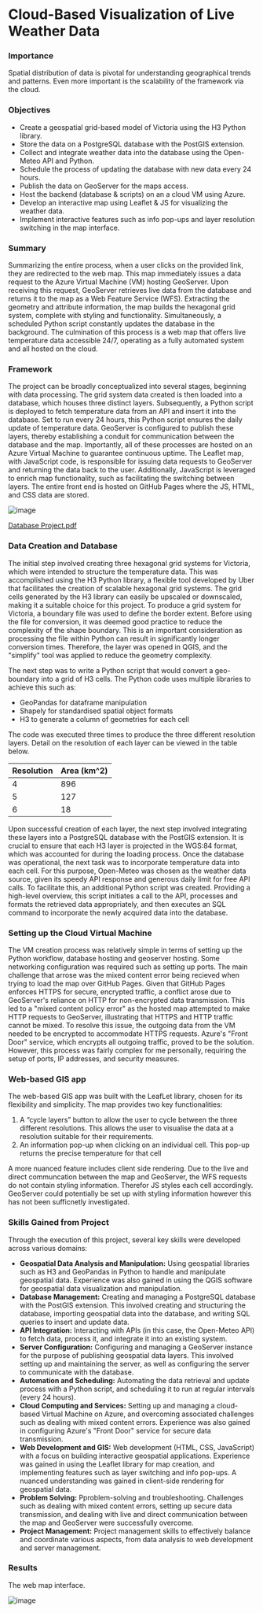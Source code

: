 # Cloud-Based Visualization of Live Weather Data

### Importance

Spatial distribution of data is pivotal for understanding geographical trends and patterns. Even more important is the scalability of the framework via the cloud.

### Objectives

- Create a geospatial grid-based model of Victoria using the H3 Python library.
- Store the data on a PostgreSQL database with the PostGIS extension.
- Collect and integrate weather data into the database using the Open-Meteo API and Python.
- Schedule the process of updating the database with new data every 24 hours.
- Publish the data on GeoServer for the maps access.
- Host the backend (database & scripts) on an a cloud VM using Azure.
- Develop an interactive map using Leaflet & JS for visualizing the weather data.
- Implement interactive features such as info pop-ups and layer resolution switching in the map interface.

### Summary

Summarizing the entire process, when a user clicks on the provided link, they are redirected to the web map. This map immediately issues a data request to the Azure Virtual Machine (VM) hosting GeoServer. Upon receiving this request, GeoServer retrieves live data from the database and returns it to the map as a Web Feature Service (WFS). Extracting the geometry and attribute information, the map builds the hexagonal grid system, complete with styling and functionality. Simultaneously, a scheduled Python script constantly updates the database in the background. The culmination of this process is a web map that offers live temperature data accessible 24/7, operating as a fully automated system and all hosted on the cloud.

### Framework

The project can be broadly conceptualized into several stages, beginning with data processing. The grid system data created is then loaded into a database, which houses three distinct layers. Subsequently, a Python script is deployed to fetch temperature data from an API and insert it into the database. Set to run every 24 hours, this Python script ensures the daily update of temperature data. GeoServer is configured to publish these layers, thereby establishing a conduit for communication between the database and the map. Importantly, all of these processes are hosted on an Azure Virtual Machine to guarantee continuous uptime. The Leaflet map, with JavaScript code, is responsible for issuing data requests to GeoServer and returning the data back to the user. Additionally, JavaScript is leveraged to enrich map functionality, such as facilitating the switching between layers. The entire front end is hosted on GitHub Pages where the JS, HTML, and CSS data are stored.

![image](https://github.com/chrisxj33/Cloud-Based-Visualisation-of-Live-Weather-Data/assets/53899548/02f7b144-4995-48e6-b9b8-ea9ebe5785a2)

[Database Project.pdf](https://github.com/chrisxj33/Cloud-Based-Visualisation-of-Live-Weather-Data/files/12209381/Database.Project.pdf)

### Data Creation and Database

The initial step involved creating three hexagonal grid systems for Victoria, which were intended to structure the temperature data. This was accomplished using the H3 Python library, a flexible tool developed by Uber that facilitates the creation of scalable
hexagonal grid systems. The grid cells generated by the H3 library can easily be upscaled or downscaled, making it a suitable
choice for this project. To produce a grid system for Victoria, a boundary file was used to define the border extent. Before using the file for conversion, it was deemed good practice to reduce the complexity of the shape boundary. This is an important consideration as processing the file within Python can result in significantly longer conversion times. Therefore, the layer was opened in QGIS, and the "simplify" tool was applied to reduce the geometry complexity.

The next step was to write a Python script that would convert a geo-boundary into a grid of H3 cells. The Python code uses multiple libraries to achieve this such as:

- GeoPandas for dataframe manipulation
- Shapely for standardised spatial object formats
- H3 to generate a column of geometries for each cell

The code was executed three times to produce the three different resolution layers. Detail on the resolution of each layer can be
viewed in the table below.

| Resolution | Area (km^2) |
|------------|------------|
| 4          | 896        |
| 5          | 127        |
| 6          | 18         |

Upon successful creation of each layer, the next step involved integrating these layers into a PostgreSQL database with the PostGIS extension. It is crucial to ensure that each H3 layer is projected in the WGS:84 format, which was accounted for during the
loading process. Once the database was operational, the next task was to incorporate temperature data into each cell. For this purpose, Open-Meteo was chosen as the weather data source, given its speedy API response and generous daily limit for free API calls. To facilitate this, an additional Python script was created. Providing a high-level overview, this script initiates a call to the API, processes and formats the retrieved data appropriately, and then executes an SQL command to incorporate the newly acquired data into the database.

### Setting up the Cloud Virtual Machine

The VM creation process was relatively simple in terms of setting up the Python workflow, database hosting and geoserver hosting. Some networking configuration was required such as setting up ports. The main challenge that arrose was the mixed content error being recieved when trying to load the map over GitHub Pages. Given that GitHub Pages enforces HTTPS for secure, encrypted traffic, a conflict arose due to GeoServer's reliance on HTTP for non-encrypted data transmission. This led to a "mixed content policy error" as the hosted map attempted to make HTTP requests to GeoServer, illustrating that HTTPS and HTTP traffic cannot be mixed. To resolve this issue, the outgoing data from the VM needed to be encrypted to accommodate HTTPS requests. Azure's "Front Door" service, which encrypts all outgoing traffic, proved to be the solution. However, this process was fairly complex for me personally, requiring the setup of ports, IP addresses, and security measures.

### Web-based GIS app

The web-based GIS app was built with the LeafLet library, chosen for its flexibility and simplicity. The map provides two key functionalities:

1. A “cycle layers” button to allow the user to cycle between the three different resolutions. This allows the user to visualise the
data at a resolution suitable for their requirements.
2. An information pop-up when clicking on an individual cell. This pop-up returns the precise temperature for that cell

A more nuanced feature includes client side rendering. Due to the live and direct communcation between the map and GeoServer, the WFS requests do not contain styling information. Therefor JS styles each cell accordingly. GeoServer could potentially be set up with styling information however this has not been sufficnetly investigated.

### Skills Gained from Project

Through the execution of this project, several key skills were developed across various domains:

- **Geospatial Data Analysis and Manipulation:** Using geospatial libraries such as H3 and GeoPandas in Python to handle and manipulate geospatial data. Experience was also gained in using the QGIS software for geospatial data visualization and manipulation.
- **Database Management:** Creating and managing a PostgreSQL database with the PostGIS extension. This involved creating and structuring the database, importing geospatial data into the database, and writing SQL queries to insert and update data.
- **API Integration:** Interacting with APIs (in this case, the Open-Meteo API) to fetch data, process it, and integrate it into an existing system.
- **Server Configuration:** Configuring and managing a GeoServer instance for the purpose of publishing geospatial data layers. This involved setting up and maintaining the server, as well as configuring the server to communicate with the database.
- **Automation and Scheduling:** Automating the data retrieval and update process with a Python script, and scheduling it to run at regular intervals (every 24 hours).
- **Cloud Computing and Services:** Setting up and managing a cloud-based Virtual Machine on Azure, and overcoming associated challenges such as dealing with mixed content errors. Experience was also gained in configuring Azure's "Front Door" service for secure data transmission.
- **Web Development and GIS:** Web development (HTML, CSS, JavaScript) with a focus on building interactive geospatial applications. Experience was gained in using the Leaflet library for map creation, and implementing features such as layer switching and info pop-ups. A nuanced understanding was gained in client-side rendering for geospatial data.
- **Problem Solving:** Pproblem-solving and troubleshooting. Challenges such as dealing with mixed content errors, setting up secure data transmission, and dealing with live and direct communication between the map and GeoServer were successfully overcome.
- **Project Management:** Project management skills to effectively balance and coordinate various aspects, from data analysis to web development and server management.

### Results

The web map interface.

![image](https://github.com/chrisxj33/TemperatureGrid-Victoria/assets/53899548/fc62b609-431a-46bd-add8-3842daece8df)

